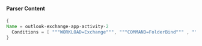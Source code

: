 #### Parser Content
```Java
{
Name = outlook-exchange-app-activity-2
  Conditions = [ """WORKLOAD=Exchange""", """COMMAND=FolderBind""" , """CLIENTPROCESSNAME=""", """TS=""" ]
}
```